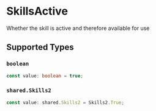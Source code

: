 # SkillsActive

Whether the skill is active and therefore available for use


## Supported Types

### `boolean`

```typescript
const value: boolean = true;
```

### `shared.Skills2`

```typescript
const value: shared.Skills2 = Skills2.True;
```

